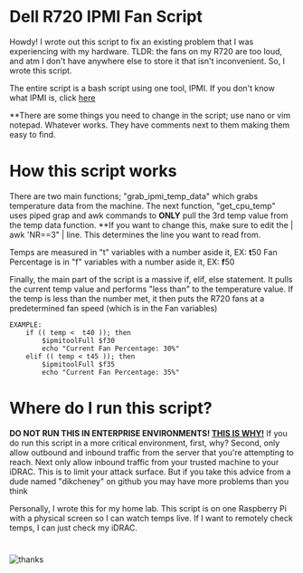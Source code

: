 # Dell R720 IPMI Fan Script

Howdy! I wrote out this script to fix an existing problem that I was experiencing with my hardware. TLDR: the fans on my R720 are too loud, and atm I don't have anywhere else to store it that isn't inconvenient. 
So, I wrote this script.

The entire script is a bash script using one tool, IPMI. If you don't know what IPMI is, click [here](https://en.wikipedia.org/wiki/Intelligent_Platform_Management_Interface)

**There are some things you need to change in the script; use nano or vim notepad. Whatever works. They have comments next to them making them easy to find.

# How this script works

There are two main functions; "grab_ipmi_temp_data" which grabs temperature data from the machine. The next function, "get_cpu_temp" uses piped grap and awk commands to **ONLY** pull the 3rd temp value from the temp data function. **If you want to change this, make sure to edit the | awk 'NR==3" | line. This determines the line you want to read from. 

Temps are measured in "t" variables with a number aside it, EX: **t**50
Fan Percentage is in "f" variables with a number aside it, EX: **f**50

Finally, the main part of the script is a massive if, elif, else statement. It pulls the current temp value and performs "less than" to the temperature value. If the temp is less than the number met, it then puts the R720 fans at a predetermined fan speed (which is in the Fan variables)

```
EXAMPLE:
	if (( temp <  t40 )); then
		$ipmitoolFull $f30
		echo "Current Fan Percentage: 30%"
	elif (( temp < t45 )); then
		$ipmitoolFull $f35
		echo "Current Fan Percentage: 35%"
```
# Where do I run this script?
**DO NOT RUN THIS IN ENTERPRISE ENVIRONMENTS! [THIS IS WHY!](https://www.rapid7.com/blog/post/2013/07/02/a-penetration-testers-guide-to-ipmi/)**
If you do run this script in a more critical environment, first, why? Second, only allow outbound and inbound traffic from the server that you're attempting to reach. Next only allow inbound traffic from your trusted machine to your iDRAC. This is to limit your attack surface. But if you take this advice from a dude named "dikcheney" on github you may have more problems than you think

Personally, I wrote this for my home lab. This script is on one Raspberry Pi with a physical screen so I can watch temps live. If I want to remotely check temps, I can just check my iDRAC. 

#
![thanks](https://github.com/user-attachments/assets/a93fcd9c-dd5a-49d8-b2e4-12ba635061e9)
